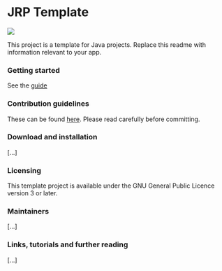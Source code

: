 # JRP Template 
![](https://www.travis-ci.com/joostpapendorp/java-template.svg?branch=master)

This project is a template for Java projects. Replace this readme with information relevant to your app.

### Getting started
See the [guide](docs/getting-started.md)

### Contribution guidelines
These can be found [here](docs/contribution-guidelines.md). Please read carefully before committing.

### Download and installation
[...]

### Licensing
This template project is available under the GNU General Public Licence version 3 or later.

### Maintainers
[...]

### Links, tutorials and further reading
[...]